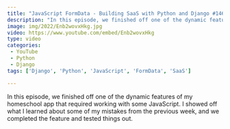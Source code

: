 ```yaml
---
title: "JavaScript FormData - Building SaaS with Python and Django #146"
description: "In this episode, we finished off one of the dynamic features of my homeschool app that required working with some JavaScript. I showed off what I learned about some of my mistakes from the previous week, and we completed the feature and tested things out."
image: img/2022/Enb2wovxHkg.jpg
video: https://www.youtube.com/embed/Enb2wovxHkg
type: video
categories:
 - YouTube
 - Python
 - Django
tags: ['Django', 'Python', 'JavaScript', 'FormData', 'SaaS']

---
```


In this episode, we finished off one of the dynamic features of my homeschool app that required working with some JavaScript. I showed off what I learned about some of my mistakes from the previous week, and we completed the feature and tested things out.
